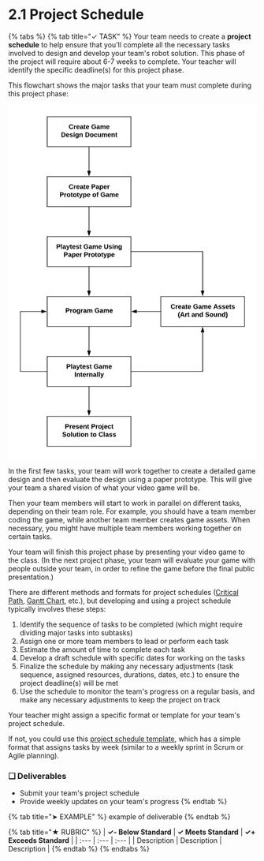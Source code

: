 # 2.1 Project Schedule

{% tabs %}
{% tab title="✓ TASK" %}
Your team needs to create a **project schedule** to help ensure that you'll complete all the necessary tasks involved to design and develop your team's robot solution. This phase of the project will require about 6-7 weeks to complete. Your teacher will identify the specific deadline\(s\) for this project phase.

This flowchart shows the major tasks that your team must complete during this project phase:

![](../../.gitbook/assets/video-game-phase2.png)



In the first few tasks, your team will work together to create a detailed game design and then evaluate the design using a paper prototype. This will give your team a shared vision of what your video game will be.

Then your team members will start to work in parallel on different tasks, depending on their team role. For example, you should have a team member coding the game, while another team member creates game assets. When necessary, you might have multiple team members working together on certain tasks.

Your team will finish this project phase by presenting your video game to the class. \(In the next project phase, your team will evaluate your game with people outside your team, in order to refine the game before the final public presentation.\)

There are different methods and formats for project schedules \([Critical Path](https://en.wikipedia.org/wiki/Critical_path_method), [Gantt Chart](https://en.wikipedia.org/wiki/Gantt_chart), etc.\), but developing and using a project schedule typically involves these steps:

1. Identify the sequence of tasks to be completed \(which might require dividing major tasks into subtasks\)
2. Assign one or more team members to lead or perform each task
3. Estimate the amount of time to complete each task
4. Develop a draft schedule with specific dates for working on the tasks
5. Finalize the schedule by making any necessary adjustments \(task sequence, assigned resources, durations, dates, etc.\) to ensure the project deadline\(s\) will be met
6. Use the schedule to monitor the team's progress on a regular basis, and make any necessary adjustments to keep the project on track

Your teacher might assign a specific format or template for your team's project schedule.

If not, you could use this [project schedule template](https://drive.google.com/open?id=1gxi2pBl3kJC_UwEbcpEFcH7PRejXRBpvPFEpAQUb6U4), which has a simple format that assigns tasks by week \(similar to a weekly sprint in Scrum or Agile planning\).

### **❏ Deliverables**

* Submit your team's project schedule
* Provide weekly updates on your team's progress
{% endtab %}

{% tab title="➤ EXAMPLE" %}
example of deliverable
{% endtab %}

{% tab title="★ RUBRIC" %}
| **✓- Below Standard** | **✓ Meets Standard** | **✓+ Exceeds Standard** |
| :--- | :--- | :--- |
| Description | Description | Description |
{% endtab %}
{% endtabs %}

